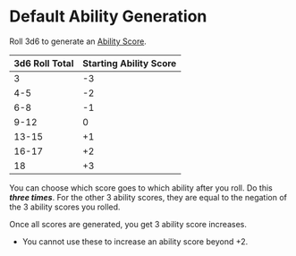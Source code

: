 # Default Ability Generation

Roll 3d6 to generate an [Ability Score](../Player%20Characters/Chosen%20Statistics/Ability%20Scores.md).

| 3d6 Roll Total | Starting Ability Score |
| -------------- | ---------------------- |
| 3              | -3                     |
| 4-5            | -2                     |
| 6-8            | -1                     |
| 9-12           | 0                      |
| 13-15          | +1                     |
| 16-17          | +2                     |
| 18             | +3                     |

You can choose which score goes to which ability after you roll. Do this ***three times***. For the other 3 ability scores, they are equal to the negation of the 3 ability scores you rolled.

Once all scores are generated, you get 3 ability score increases.

- You cannot use these to increase an ability score beyond +2.

